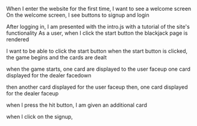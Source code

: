 When I enter the website for the first time, I want to see a welcome screen
On the welcome screen, I see buttons to signup and login

After logging in, I am presented with the intro.js with a tutorial of the site's functionality
As a user, when I click the start button the blackjack page is rendered

I want to be able to click the start button
when the start button is clicked, the game begins and the cards are dealt

when the game starts,  one card are displayed to the user faceup
one card displayed for the dealer facedown

then another card displayed for the user faceup
then, one card displayed for the dealer faceup



when I press the hit button, I am given an additional card





when I click on the signup, 